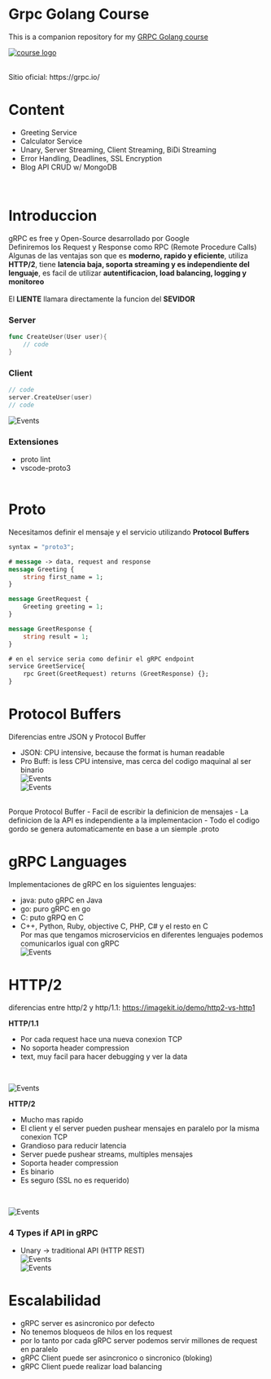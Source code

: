# Grpc Golang Course

This is a companion repository for my [GRPC Golang course](http://bit.ly/grpc-golang-github)

[![course logo](https://udemy-images.udemy.com/course/480x270/1685664_10e0_4.jpg)](http://bit.ly/grpc-golang-github)

<br />
Sitio oficial: https://grpc.io/

# Content

- Greeting Service
- Calculator Service
- Unary, Server Streaming, Client Streaming, BiDi Streaming
- Error Handling, Deadlines, SSL Encryption
- Blog API CRUD w/ MongoDB
<br />


# Introduccion

gRPC es free y Open-Source desarrollado por Google<br />
Definiremos los Request y Response como RPC (Remote Procedure Calls)<br />
Algunas de las ventajas son que es **moderno, rapido y eficiente**, utiliza **HTTP/2**, tiene **latencia baja, soporta streaming y es independiente del lenguaje**, es facil de utilizar **autentificacion, load balancing, logging y monitoreo**<br /><br/>
El **LIENTE** llamara directamente la funcion del **SEVIDOR**

### Server
```go
func CreateUser(User user){
    // code
}
```

### Client
```go
// code
server.CreateUser(user)
// code
```
![Events](../images/61.png)

### Extensiones
- proto lint
- vscode-proto3
<br /><br />



# Proto
Necesitamos definir el mensaje y el servicio utilizando **Protocol Buffers**<br />
```proto
syntax = "proto3";

# message -> data, request and response
message Greeting {
    string first_name = 1;
}

message GreetRequest {
    Greeting greeting = 1;
}

message GreetResponse {
    string result = 1;
}

# en el service seria como definir el gRPC endpoint
service GreetService{
    rpc Greet(GreetRequest) returns (GreetResponse) {};
}
```

# Protocol Buffers
Diferencias entre JSON y Protocol Buffer
- JSON: CPU intensive, because the format is human readable
- Pro Buff: is less CPU intensive, mas cerca del codigo maquinal al ser binario<br />
![Events](../images/63.png)<br />
![Events](../images/69.png)
<br />
Porque Protocol Buffer
- Facil de escribir la definicion de mensajes
- La definicion de la API es independiente a la implementacion
- Todo el codigo gordo se genera automaticamente en base a un siemple .proto

# gRPC Languages
Implementaciones de gRPC en los siguientes lenguajes:
- java: puto gRPC en Java
- go: puro gRPC en go
- C: puto gRPQ en C
- C++, Python, Ruby, objective C, PHP, C# y el resto en C <br />
Por mas que tengamos microservicios en diferentes lenguajes podemos comunicarlos igual con gRPC<br />
![Events](../images/64.png)

# HTTP/2
diferencias entre http/2 y http/1.1: https://imagekit.io/demo/http2-vs-http1
<br />

**HTTP/1.1**
- Por cada request hace una nueva conexion TCP
- No soporta header compression
- text, muy facil para hacer debugging y ver la data
<br />

![Events](../images/65.png)<br />

**HTTP/2**
- Mucho mas rapido
- El client y el server pueden pushear mensajes en paralelo por la misma conexion TCP
- Grandioso para reducir latencia
- Server puede pushear streams, multiples mensajes
- Soporta header compression
- Es binario
- Es seguro (SSL no es requerido)
<br />

![Events](../images/66.png)<br />

### 4 Types if API in gRPC
- Unary -> traditional API (HTTP REST)<br />
![Events](../images/67.png)<br />
![Events](../images/68.png)



# Escalabilidad
- gRPC server es asincronico por defecto
- No tenemos bloqueos de hilos en los request
- por lo tanto por cada gRPC server podemos servir millones de request en paralelo
- gRPC Client puede ser asincronico o sincronico (bloking)
- gRPC Client puede realizar load balancing